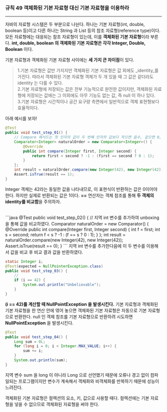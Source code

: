 ### 규칙 49 객체화된 기본 자료형 대신 기본 자료형을 이용하라
***

자바의 자료형 시스템은 두 부분으로 나뉜다. 하나는 기본 자료형(int, double, boolean 등)이고 다른 하나는 String 과 List 등의 참조 자료형(reference type)이다. 모든 자료형에는 대응되는 참조 자료형이 있는데, 이를 **객체화된 기본 자료형**이라 부른다. **int, double, boolean 의 객체화된 기본 자료형은 각각 Integer, Double, Boolean** 이다.

기본 자료형과 객체화된 기본 자료형 사이에는 **세 가지 큰 차이점**이 있다.
>1.기본 자료형은 값만 가지지만 객체화된 기본 자료형은 값 외에도 _identity_를 가진다. 따라서 객체화된 기본 자료형 객체가 두 개 있을 때 그 값은 같더라도 identity 는 다를 수 있다.<br>2.기본 자료형에 저장되는 값은 전부 기능적으로 완전한 값이지만, 객체화된 자료형에 저장되는 값에는 그 이외에도 아무 기능도 없는 값, 즉 null 이 하나 있다.<br>3.기본 자료형은 시간적이나 공간 요구량 측면에서 일반적으로 객체 표현형보다 효율적이다.


아래 예시를 보자!
```java
@Test
public void test_step_01() {
    // Compare 메서드는 첫 인자의 값이 두 번째 인자의 값보다 작으면 음수, 같으면 0, 크면 양수를 반환한다.
    Comparator<Integer> naturalOrder = new Comparator<Integer>() {
        @Override
        public int compare(Integer first, Integer second) {
            return first < second ? -1 : (first == second ? 0 : 1);
        }
    };
    int result = naturalOrder.compare(new Integer(42), new Integer(42));
    Assert.isTrue(result == 1);
}
```
Integer 객체는 42라는 동일한 값을 나타내므로, 이 표현식이 반환하는 값은 0이어야 한다. 하지만 실제로 반환되는 값은 1이다. **==** 연산자는 객체 참조를 통해 **두 객체의 identity를 비교함**을 주의하자.


<br>
```java
@Test
public void test_step_02() {
    // 지역 int 변수를 추가하여 unboxing 을 통해 값을 비교하였다.
    Comparator<Integer> naturalOrder = new Comparator<Integer>() {
        @Override
        public int compare(Integer first, Integer second) {
            int f = first;
            int s = second;
            return f < s ? -1 : (f == s ? 0 : 1);
        }
    };
    int result = naturalOrder.compare(new Integer(42), new Integer(42));
    Assert.isTrue(result == 0);
}
```
지역 int 변수를 추가한다음에 이 두 변수를 이용해서 값을 비교 후 비교 결과 값을 반환하였다.


```java
static Integer i;
@Test(expected = NullPointerException.class)
public void test_step_03() {
    //
    if (i == 42) {
        System.out.println("Unbelievable");
    }
}
```
**(i == 42)를 계산할 때 NullPointException 을 발생시킨다.** 기본 자료형과 객체화된 기본 자료형을 한 연산 안에 엮어 놓으면 객체화된 기본 자료형은 자동으로 기본 자료형으로 반환한다. null 인 객체 참조를 기본 자료형으로 반환하려 시도하면 __NullPointException__ 을 발생시킨다.


```java
@Test
public void test_step_04() {
    Long sum = 0L;
    for (long i = 0; i < Integer.MAX_VALUE; i++) {
        sum += i;
    }
    System.out.println(sum);
}
```
지역 변수 sum 을 long 이 아니라 Long 으로 선언했기 때문에 오류나 경고 없이 컴파일되는 프로그램이지만 변수가 계속해서 객체화와 비객체화를 반복하기 때문에 성능이 느려진다.

객체화된 기본 자료형은 컬렉션의 요소, 키, 값으로 사용할 때다. 컬렉션에는 기본 자료형을 넣을 수 없으므로 객체화된 자료형을 써야 한다.
